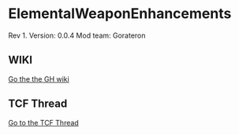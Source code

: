 # ElementalWeaponEnhancements
Rev 1.
Version: 0.0.4
Mod team: Gorateron

## WIKI

[Go the the GH wiki](https://github.com/gorateron/ElementalWeaponEnhancements/wiki)

## TCF Thread

[Go to the TCF Thread](http://forums.terraria.org/index.php?threads/elemental-weapon-enhancements.46677)